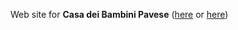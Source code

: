 Web site for **Casa dei Bambini Pavese** ([here](http://casa-dei-bambini-pavese.github.io) or [here](http://www.casadeibambinipavese.it))